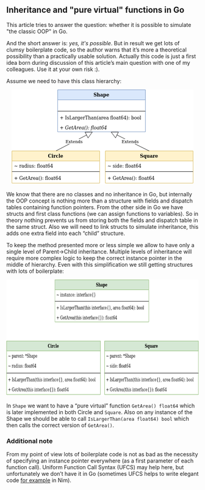 ## Inheritance and "pure virtual" functions in Go ##

This article tries to answer the question: whether it is possible to simulate "the classic OOP" in Go. 

And the short answer is: *yes, it's possible*. But in result we get lots of clumsy boilerplate code, 
so the author warns that it’s more a theoretical possibility than a practically usable solution. 
Actually this code is just a first idea born during discussion of this article’s main question with one of my colleagues. 
Use it at your own risk :).

Assume we need to have this class hierarchy:

<p align="center">
  <img width="476" height="248" src="https://github.com/hsa-online/go_oop/blob/main/blob/oop_classes.png">
</p>

We know that there are no classes and no inheritance in Go, but internally the OOP concept is nothing more than a structure 
with fields and dispatch tables containing function pointers. From the other side in Go we have structs and first class 
functions (we can assign functions to variables). So in theory nothing prevents us from storing both the fields and dispatch 
table in the same struct. Also we will need to link structs to simulate inheritance, this adds one extra field into each “child” structure.

To keep the method presented more or less simple we allow to have only a single level of Parent->Child inheritance. 
Multiple levels of inheritance will require more complex logic to keep the correct instance pointer in the middle of hierarchy. 
Even with this simplification we still getting structures with lots of boilerplate:

<p align="center">
  <img width="696" height="304" src="https://github.com/hsa-online/go_oop/blob/main/blob/oop_structs.png">
</p>

In `Shape` we want to have a “pure virtual” function `GetArea() float64` which is later implemented in both Circle and `Square`. 
Also on any instance of the Shape we should be able to call `IsLargerThan(area float64) bool` which then calls the correct version of `GetArea()`.

### Additional note ###

From my point of view lots of boilerplate code is not as bad as the necessity of specifying an instance pointer everywhere 
(as a first parameter of each function call). Uniform Function Call Syntax (UFCS) may help here, but unfortunately 
we don’t have it in Go (sometimes UFCS helps to write elegant code 
[for example](https://en.wikipedia.org/wiki/Uniform_Function_Call_Syntax) in Nim).
